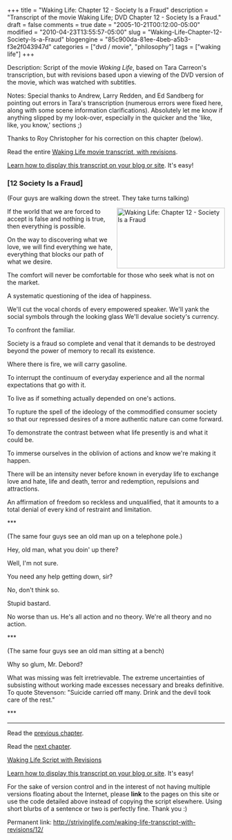 +++
title = "Waking Life: Chapter 12 - Society Is a Fraud"
description = "Transcript of the movie Waking Life; DVD Chapter 12 - Society Is a Fraud."
draft = false
comments = true
date = "2005-10-21T00:12:00-05:00"
modified = "2010-04-23T13:55:57-05:00"
slug = "Waking-Life-Chapter-12-Society-Is-a-Fraud"
blogengine = "85c900da-81ee-4beb-a5b3-f3e2f043947d"
categories = ["dvd / movie", "philosophy"]
tags = ["waking life"]
+++

<div class="WPArticleInfo">
<p>
Description: Script of the movie <em>Waking Life</em>, based on Tara Carreon&#39;s transcription, but with revisions based upon a viewing of the DVD version of the movie, which was watched with subtitles. 
</p>
<p>
Notes: Special thanks to Andrew, Larry Redden, and Ed Sandberg for pointing out errors in Tara&#39;s transcription (numerous errors were fixed here, along with some scene information clarifications). Absolutely let me know if anything slipped by my look-over, especially in the quicker and the &#39;like, like, you know,&#39; sections ;) 
</p>
<p>
Thanks to Roy Christopher for his correction on this chapter (below). 
</p>
<p>
Read the entire <a href="/waking-life-transcript-with-revisions/">Waking Life movie transcript, with revisions</a>. 
</p>
<p>
<a href="/words/post/Display-parts-of-the-Waking-Life-Transcript-on-your-site.aspx">Learn how to display this transcript on your blog or site</a>. It&#39;s easy!
</p>
</div>
<h3 class="waking_life_chapter">[<a id="twelve" name="twelve" title="twelve"></a>12 Society Is a Fraud] </h3>
<p>
(Four guys are walking down the street. They take turns talking) 
</p>
<p>
<a href="/files/images/WakingLife/WakingLife_12_1.jpg" onclick="window.open(this.href);return false;"><img src="/files/images/WakingLife/WakingLife_12_1_t.jpg" alt="Waking Life: Chapter 12 - Society Is a Fraud" width="250" height="140" align="right" /></a>If the world that we are forced to accept is false and nothing is true, then everything is possible. 
</p>
<p>
On the way to discovering what we love, we will find everything we hate, everything that blocks our path of what we desire. 
</p>
<p>
The comfort will never be comfortable for those who seek what is not on the market. 
</p>
<p>
A systematic questioning of the idea of happiness. 
</p>
<p>
We&#39;ll cut the vocal chords of every empowered speaker. We&#39;ll yank the social symbols through the looking glass We&#39;ll devalue society&#39;s currency. 
</p>
<p>
To confront the familiar. 
</p>
<p>
Society is a fraud so complete and venal that it demands to be destroyed beyond the power of memory to recall its existence. 
</p>
<p>
Where there is fire, we will carry gasoline. 
</p>
<p>
To interrupt the continuum of everyday experience and all the normal expectations that go with it. 
</p>
<p>
To live as if something actually depended on one&#39;s actions. 
</p>
<p>
To rupture the spell of the ideology of the commodified consumer society so that our repressed desires of a more authentic nature can come forward. 
</p>
<p>
To demonstrate the contrast between what life presently is and what it could be. 
</p>
<p>
To immerse ourselves in the oblivion of actions and know we&#39;re making it happen. 
</p>
<p>
There will be an intensity never before known in everyday life to exchange love and hate, life and death, terror and redemption, repulsions and attractions. 
</p>
<p>
An affirmation of freedom so reckless and unqualified, that it amounts to a total denial of every kind of restraint and limitation. 
</p>
<p>
*** 
</p>
<p>
(The same four guys see an old man up on a telephone pole.) 
</p>
<p>
Hey, old man, what you doin&#39; up there? 
</p>
<p>
Well, I&#39;m not sure. 
</p>
<p>
You need any help getting down, sir? 
</p>
<p>
No, don&#39;t think so. 
</p>
<p>
Stupid bastard. 
</p>
<p>
No worse than us. He&#39;s all action and no theory. We&#39;re all theory and no action. 
</p>
<p>
*** 
</p>
<p>
(The same four guys see an old man sitting at a bench) 
</p>
<p>
Why so glum, Mr. Debord? 
</p>
<p>
What was missing was felt irretrievable. The extreme uncertainties of subsisting without working made excesses necessary and breaks definitive. To quote Stevenson: &quot;Suicide carried off many. Drink and the devil took care of the rest.&quot; 
</p>
<p>
*** 
</p>
<hr />
<p>
Read the <a href="/waking-life-transcript-with-revisions/11/">previous chapter</a>. 
</p>
<p>
Read the <a href="/waking-life-transcript-with-revisions/13/">next chapter</a>. 
</p>
<p>
<a href="/waking-life-transcript-with-revisions/">Waking Life Script with Revisions</a> 
</p>
<div class="tip">
<p>
<a href="/words/post/Display-parts-of-the-Waking-Life-Transcript-on-your-site.aspx">Learn how to display this transcript on your blog or site</a>. It&#39;s easy!
</p>
<p>
For the sake of version control and in the interest of not having multiple versions floating about the Internet, please <strong>link</strong> to the pages on this site or use the code detailed above instead of copying the script elsewhere. Using short blurbs of a sentence or two is perfectly fine. Thank you :) 
</p>
<p>
Permanent link: <a href="/waking-life-transcript-with-revisions/12/">http://strivinglife.com/waking-life-transcript-with-revisions/12/</a> 
</p>
</div>

